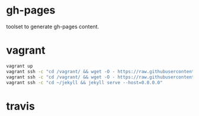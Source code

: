 # gh-pages

toolset to generate gh-pages content.

# vagrant

```sh
vagrant up
vagrant ssh -c "cd /vagrant/ && wget -O - https://raw.githubusercontent.com/mh-cbon/gh-pages/master/setup.sh | sh -x"
vagrant ssh -c "cd /vagrant/ && wget -O - https://raw.githubusercontent.com/mh-cbon/gh-pages/master/update-ghpages.sh | GH=mh-cbon/gh-pages JEKYLL=pietromenna/jekyll-cayman-theme sh -x"
vagrant ssh -c "cd ~/jekyll && jekyll serve --host=0.0.0.0"
```

# travis

```yml

```
